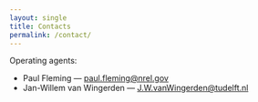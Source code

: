 ```yaml
---
layout: single
title: Contacts
permalink: /contact/
---
```


Operating agents:

- Paul Fleming  &mdash; paul.fleming@nrel.gov
- Jan-Willem van Wingerden  &mdash; J.W.vanWingerden@tudelft.nl
